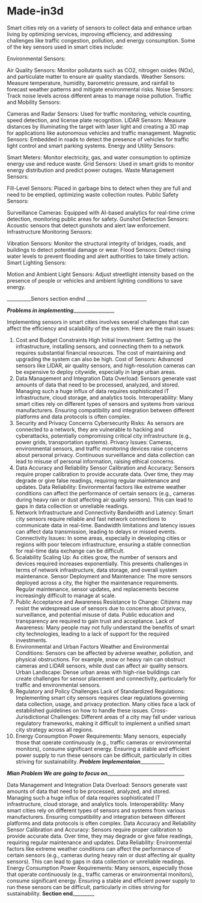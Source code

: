 # Made-in3d
Smart cities rely on a variety of sensors to collect data and enhance urban living by optimizing services, improving efficiency, and addressing challenges like traffic congestion, pollution, and energy consumption. Some of the key sensors used in smart cities include:

Environmental Sensors:

Air Quality Sensors: Monitor pollutants such as CO2, nitrogen oxides (NOx), and particulate matter to ensure air quality standards.
Weather Sensors: Measure temperature, humidity, barometric pressure, and rainfall to forecast weather patterns and mitigate environmental risks.
Noise Sensors: Track noise levels across different areas to manage noise pollution.
Traffic and Mobility Sensors:

Cameras and Radar Sensors: Used for traffic monitoring, vehicle counting, speed detection, and license plate recognition.
LIDAR Sensors: Measure distances by illuminating the target with laser light and creating a 3D map for applications like autonomous vehicles and traffic management.
Magnetic Sensors: Embedded in roads to detect the presence of vehicles for traffic light control and smart parking systems.
Energy and Utility Sensors:

Smart Meters: Monitor electricity, gas, and water consumption to optimize energy use and reduce waste.
Grid Sensors: Used in smart grids to monitor energy distribution and predict power outages.
Waste Management Sensors:

Fill-Level Sensors: Placed in garbage bins to detect when they are full and need to be emptied, optimizing waste collection routes.
Public Safety Sensors:

Surveillance Cameras: Equipped with AI-based analytics for real-time crime detection, monitoring public areas for safety.
Gunshot Detection Sensors: Acoustic sensors that detect gunshots and alert law enforcement.
Infrastructure Monitoring Sensors:

Vibration Sensors: Monitor the structural integrity of bridges, roads, and buildings to detect potential damage or wear.
Flood Sensors: Detect rising water levels to prevent flooding and alert authorities to take timely action.
Smart Lighting Sensors:

Motion and Ambient Light Sensors: Adjust streetlight intensity based on the presence of people or vehicles and ambient lighting conditions to save energy.

__________Senors section endnd _________________________

_________Problems in implementing__________________________

Implementing sensors in smart cities involves several challenges that can affect the efficiency and scalability of the system. Here are the main issues:

1. Cost and Budget Constraints
High Initial Investment: Setting up the infrastructure, installing sensors, and connecting them to a network requires substantial financial resources. The cost of maintaining and upgrading the system can also be high.
Cost of Sensors: Advanced sensors like LIDAR, air quality sensors, and high-resolution cameras can be expensive to deploy citywide, especially in large urban areas.
2. Data Management and Integration
Data Overload: Sensors generate vast amounts of data that need to be processed, analyzed, and stored. Managing such a huge influx of data requires sophisticated IT infrastructure, cloud storage, and analytics tools.
Interoperability: Many smart cities rely on different types of sensors and systems from various manufacturers. Ensuring compatibility and integration between different platforms and data protocols is often complex.
3. Security and Privacy Concerns
Cybersecurity Risks: As sensors are connected to a network, they are vulnerable to hacking and cyberattacks, potentially compromising critical city infrastructure (e.g., power grids, transportation systems).
Privacy Issues: Cameras, environmental sensors, and traffic monitoring devices raise concerns about personal privacy. Continuous surveillance and data collection can lead to misuse of personal information, raising ethical concerns.
4. Data Accuracy and Reliability
Sensor Calibration and Accuracy: Sensors require proper calibration to provide accurate data. Over time, they may degrade or give false readings, requiring regular maintenance and updates.
Data Reliability: Environmental factors like extreme weather conditions can affect the performance of certain sensors (e.g., cameras during heavy rain or dust affecting air quality sensors). This can lead to gaps in data collection or unreliable readings.
5. Network Infrastructure and Connectivity
Bandwidth and Latency: Smart city sensors require reliable and fast network connections to communicate data in real-time. Bandwidth limitations and latency issues can affect data transmission, leading to delays or missed events.
Connectivity Issues: In some areas, especially in developing cities or regions with poor telecom infrastructure, ensuring a stable connection for real-time data exchange can be difficult.
6. Scalability
Scaling Up: As cities grow, the number of sensors and devices required increases exponentially. This presents challenges in terms of network infrastructure, data storage, and overall system maintenance.
Sensor Deployment and Maintenance: The more sensors deployed across a city, the higher the maintenance requirements. Regular maintenance, sensor updates, and replacements become increasingly difficult to manage at scale.
7. Public Acceptance and Awareness
Resistance to Change: Citizens may resist the widespread use of sensors due to concerns about privacy, surveillance, and potential misuse of data. Public education and transparency are required to gain trust and acceptance.
Lack of Awareness: Many people may not fully understand the benefits of smart city technologies, leading to a lack of support for the required investments.
8. Environmental and Urban Factors
Weather and Environmental Conditions: Sensors can be affected by adverse weather, pollution, and physical obstructions. For example, snow or heavy rain can obstruct cameras and LIDAR sensors, while dust can affect air quality sensors.
Urban Landscape: Dense urban areas with high-rise buildings can create challenges for sensor placement and connectivity, particularly for traffic and environmental sensors.
9. Regulatory and Policy Challenges
Lack of Standardized Regulations: Implementing smart city sensors requires clear regulations governing data collection, usage, and privacy protection. Many cities face a lack of established guidelines on how to handle these issues.
Cross-Jurisdictional Challenges: Different areas of a city may fall under various regulatory frameworks, making it difficult to implement a unified smart city strategy across all regions.
10. Energy Consumption
Power Requirements: Many sensors, especially those that operate continuously (e.g., traffic cameras or environmental monitors), consume significant energy. Ensuring a stable and efficient power supply to run these sensors can be difficult, particularly in cities striving for sustainability.
_______Problem Implementaion_________________


_________Mian Problem We are going to focus on_________________________________________

Data Management and Integration
Data Overload: Sensors generate vast amounts of data that need to be processed, analyzed, and stored. Managing such a huge influx of data requires sophisticated IT infrastructure, cloud storage, and analytics tools.
Interoperability: Many smart cities rely on different types of sensors and systems from various manufacturers. Ensuring compatibility and integration between different platforms and data protocols is often complex.
Data Accuracy and Reliability
Sensor Calibration and Accuracy: Sensors require proper calibration to provide accurate data. Over time, they may degrade or give false readings, requiring regular maintenance and updates.
Data Reliability: Environmental factors like extreme weather conditions can affect the performance of certain sensors (e.g., cameras during heavy rain or dust affecting air quality sensors). This can lead to gaps in data collection or unreliable readings.
Energy Consumption
Power Requirements: Many sensors, especially those that operate continuously (e.g., traffic cameras or environmental monitors), consume significant energy. Ensuring a stable and efficient power supply to run these sensors can be difficult, particularly in cities striving for sustainability.
____________________________Section end_____________________________________
